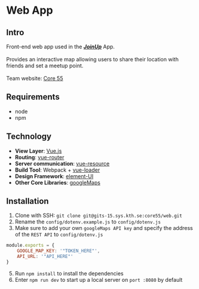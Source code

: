 # Web App

## Intro
Front-end web app used in the ***[JoinUp](https://www.joinup.nu)*** App.<br><br>
Provides an interactive map allowing users to share their location with friends and set a meetup point.
<br><br>
Team website: [Core 55](https://core55.github.io/)

## Requirements
* node
* npm

## Technology
* **View Layer**: [Vue.js][0.5]
* **Routing**: [vue-router][1]
* **Server communication**: [vue-resource][2]
* **Build Tool**: Webpack + [vue-loader][3]
* **Design Framework**: [element-UI][4]
* **Other Core Libraries**: [googleMaps][5]

[0.5]: https://vuejs.org/
[1]: https://github.com/vuejs/vue-router
[2]: https://github.com/pagekit/vue-resource
[3]: https://github.com/vuejs/vue-loader
[4]: http://element.eleme.io/
[5]: https://developers.google.com/maps/documentation/javascript/

## Installation
1. Clone with SSH: `git clone git@gits-15.sys.kth.se:core55/web.git`
2. Rename the `config/dotenv.example.js` to `config/dotenv.js`
3. Make sure to add your own `googleMaps API key` and specify the address of the `REST API` to `config/dotenv.js`

```javascript
module.exports = {
    GOOGLE_MAP_KEY: '"TOKEN_HERE"',
    API_URL: '"API_HERE"'
}
```
5. Run `npm install` to install the dependencies
6. Enter `npm run dev` to start up a local server on `port :8080` by default
